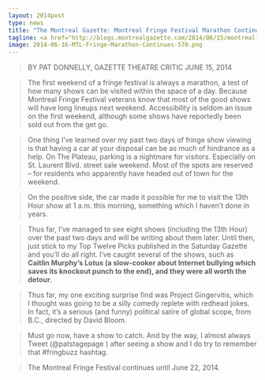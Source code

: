 ```yaml
---
layout: 2014post
type: news
title: "The Montreal Gazette: Montreal Fringe Festival Marathon Continues"
tagline: <a href="http://blogs.montrealgazette.com/2014/06/15/montreal-fringe-festival-marathon-continues/">Pat Donnely of The Gazette</a> says <em class="lotus">LOTUS</em> is worth the detour.
image: 2014-06-16-MTL-Fringe-Marathon-Continues-570.png
---
```


> BY PAT DONNELLY, GAZETTE THEATRE CRITIC JUNE 15, 2014

> The first weekend of a fringe festival is always a marathon, a test of how many shows can be visited within the space of a day. Because Montreal Fringe Festival veterans know that most of the good shows will have long lineups next weekend. Accessibility is seldom an issue on the first weekend, although some shows have reportedly been sold out from the get go.

> One thing I’ve learned over my past two days of fringe show viewing  is that having a car at your disposal can be as much of  hindrance as a help. On The Plateau, parking is a nightmare for visitors. Especially on St. Laurent Blvd.  street sale weekend. Most of the spots are reserved – for residents who apparently have headed out of town for the weekend.

> On the positive side, the car made it possible for me to visit the 13th Hour show at 1 a.m. this morning, something which I haven’t done in years.

> Thus far, I’ve managed to see eight shows (including the 13th Hour) over the past two days and will be writing about them later. Until then, just stick to my Top Twelve Picks published in the Saturday Gazette and you’ll do all right. I’ve caught several of the shows, such as **Caitlin Murphy’s Lotus (a slow-cooker about Internet bullying which saves its knockout punch to the end), and they were all worth the detour**.

> Thus far, my one exciting surprise find was Project Gingervitis, which I thought was going to be a silly comedy replete with redhead jokes. In fact, it’s a serious (and funny) political satire of global scope, from B.C., directed by David Bloom.

> Must go now, have a show to catch. And by the way, I almost always Tweet  (@patstagepage ) after seeing a show and I do try to remember that #fringbuzz hashtag.

> The Montreal Fringe Festival continues until June 22, 2014.
